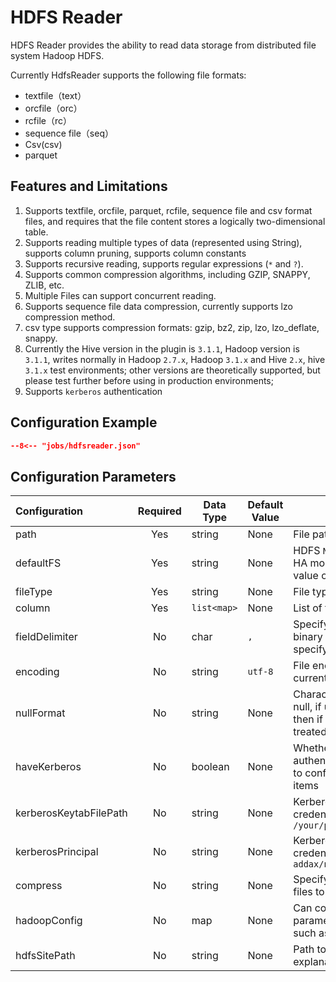 # HDFS Reader

HDFS Reader provides the ability to read data storage from distributed file system Hadoop HDFS.

Currently HdfsReader supports the following file formats:

- textfile（text）
- orcfile（orc）
- rcfile（rc）
- sequence file（seq）
- Csv(csv)
- parquet

## Features and Limitations

1. Supports textfile, orcfile, parquet, rcfile, sequence file and csv format files, and requires that the file content stores a logically two-dimensional table.
2. Supports reading multiple types of data (represented using String), supports column pruning, supports column constants
3. Supports recursive reading, supports regular expressions (`*` and `?`).
4. Supports common compression algorithms, including GZIP, SNAPPY, ZLIB, etc.
5. Multiple Files can support concurrent reading.
6. Supports sequence file data compression, currently supports lzo compression method.
7. csv type supports compression formats: gzip, bz2, zip, lzo, lzo_deflate, snappy.
8. Currently the Hive version in the plugin is `3.1.1`, Hadoop version is `3.1.1`, writes normally in Hadoop `2.7.x`, Hadoop `3.1.x` and Hive `2.x`, hive `3.1.x` test environments; other versions are theoretically supported, but please test further before using in production environments;
9. Supports `kerberos` authentication

## Configuration Example

```json
--8<-- "jobs/hdfsreader.json"
```

## Configuration Parameters

| Configuration          | Required | Data Type   | Default Value | Description                                                      |
|:-----------------------| :------: |-------------| ------------- |------------------------------------------------------------------|
| path                   | Yes      | string      | None          | File path to read                                                |
| defaultFS              | Yes      | string      | None          | HDFS `NAMENODE` node address, if HA mode is configured, it is the value of `defaultFS` |
| fileType               | Yes      | string      | None          | File type                                                        |
| column                 | Yes      | `list<map>` | None          | List of fields to read                                           |
| fieldDelimiter         | No       | char        | `,`           | Specify text file field delimiter, binary files do not need to specify this |
| encoding               | No       | string      | `utf-8`       | File encoding configuration, currently only supports `utf-8`    |
| nullFormat             | No       | string      | None          | Characters that can represent null, if user configures: `"\\N"`, then if source data is `"\N"`, it's treated as `null` field |
| haveKerberos           | No       | boolean     | None          | Whether to enable Kerberos authentication, if enabled, need to configure the following two items |
| kerberosKeytabFilePath | No       | string      | None          | Kerberos authentication credential file path, e.g. `/your/path/addax.service.keytab` |
| kerberosPrincipal      | No       | string      | None          | Kerberos authentication credential principal, e.g. `addax/node1@WGZHAO.COM` |
| compress               | No       | string      | None          | Specify compression format of files to read                      |
| hadoopConfig           | No       | map         | None          | Can configure some advanced parameters related to Hadoop, such as HA configuration |
| hdfsSitePath           | No       | string      | None          | Path to `hdfs-site.xml`, detailed explanation below             |